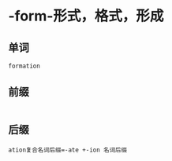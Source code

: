 # -form-形式，格式，形成
<!-- ![词性](png/1.-vinc-%20%3D%20-vict-%E8%83%9C%EF%BC%8C%E5%BE%81%E6%9C%8D.png) -->

## 单词
```
formation 
```

## 前缀
```
```

## 后缀
```
ation复合名词后缀=-ate +-ion 名词后缀
```
